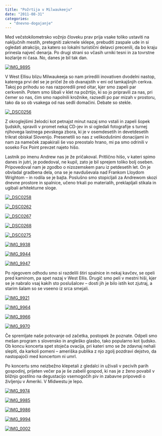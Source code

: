 ```yaml
---
title: "Požrtija v Milwaukeeju"
date: "2011-08-31"
categories:
  - "dnevno-dogajanje"
---
```


Med večstokilometrsko vožnjo človeku prav prija vsake toliko ustaviti na naključnih mestih, pretegniti zakrnele sklepe, prebuditi zaspale ude in si ogledati atrakcijo, za katero so lokalni turistični delavci precenili, da bo kraju prinesla največ denarja. Po drugi strani so včasih urniki tesni in za tovrstne kozlarije ni časa. No, danes je bil tak dan.

[![IMG_9895](/images/amerika/img_9895.jpg "IMG_9895")](/images/amerika/img_9895.jpg)

V West Ellisu blizu Milwaukeeja so nam priredili inovativen dvodelni nastop, katerega prvi del se je pričel že ob dvanajstih v eni od tamkajšnjih cerkva. Takoj po prihodu so nas razporedili pred oltar, kjer smo zapeli par cerkvenih. Potem smo šibali v klet na požrtijo, ki so jo pripravili za nas, pri čemer so nas, čim smo napolnili krožnike, razsedli po par mizah v prostoru, tako da so ob vsakega od nas sedli domačini. Debate so stekle.

[![_DSC0256](/images/amerika/dsc0256.jpg "_DSC0256")](/images/amerika/dsc0256.jpg)

Z okroglejšimi želodci kot petnajst minut nazaj smo vstali in zapeli šopek ljudskih, spravili v promet nekaj CD-jev in si ogledali fotografije s turnej njihovega lastnega pevskega zbora, ki je v osemdesetih in devetdesetih trikrat obiskal Slovenijo. Presenetili so nas z velikodušnimi donacijami in nam za nameček zapakirali še vso preostalo hrano, mi pa smo odrinili v soseko Fox Point prevzet najeto hišo.

Lastnik po imenu Andrew nas je že pričakoval. Pritlično hišo, v kateri spimo danes in jutri, je podedoval, ne kupil, zato je bil sprejem toliko bolj oseben. Pripovedoval nam je zgodbo o nizozemskem paru iz petdesetih let. On je obvladal gradbena dela, ona se je navduševala nad Frankom Lloydom Wrightom – in rodila se je bajta. Poslušno smo stopicljali za Andrewom skozi dnevne prostore in spalnice, učeno trkali po materialih, preklapljali stikala in ugibali arhitekturne sloge.

[![_DSC0258](/images/amerika/dsc0258.jpg "_DSC0258")](/images/amerika/dsc0258.jpg)

[![_DSC0262](/images/amerika/dsc0262.jpg "_DSC0262")](/images/amerika/dsc0262.jpg)

[![_DSC0267](/images/amerika/dsc0267.jpg "_DSC0267")](/images/amerika/dsc0267.jpg)

[![_DSC0268](/images/amerika/dsc0268.jpg "_DSC0268")](/images/amerika/dsc0268.jpg)

[![_DSC0275](/images/amerika/dsc0275.jpg "_DSC0275")](/images/amerika/dsc0275.jpg)

[![IMG_9938](/images/amerika/img_9938.jpg "IMG_9938")](/images/amerika/img_9938.jpg)

[![IMG_9944](/images/amerika/img_9944.jpg "IMG_9944")](/images/amerika/img_9944.jpg)

[![IMG_9947](/images/amerika/img_9947.jpg "IMG_9947")](/images/amerika/img_9947.jpg)

Po njegovem odhodu smo si razdelili štiri spalnice in nekaj kavčev, se opeli pred kaminom, pa spet nazaj v West Ellis. Drugič smo peli v mestni hiši, kjer se je nabralo vsaj kakih sto poslušalcev – dosti jih je bilo istih kot zjutraj, a starim šalam so se vseeno iz srca smejali.

[![IMG_9921](/images/amerika/img_9921.jpg "IMG_9921")](/images/amerika/img_9921.jpg)

[![IMG_9964](/images/amerika/img_9964.jpg "IMG_9964")](/images/amerika/img_9964.jpg)

[![IMG_9966](/images/amerika/img_9966.jpg "IMG_9966")](/images/amerika/img_9966.jpg)

[![IMG_9970](/images/amerika/img_9970.jpg "IMG_9970")](/images/amerika/img_9970.jpg)

Če spremljate naše potovanje od začetka, postopek že poznate. Odpeli smo mešan program s slovensko in angleško glasbo, tako popularno kot ljudsko. Ob koncu koncerta spet stoječa ovacija, pri kateri smo se že zdavnaj nehali slepiti, da karkoli pomeni – ameriška publika z njo zgolj pozdravi dejstvo, da nastopajoči med koncertom ni umrl.

Po koncertu smo neizbežno klepetali z gledalci in uživali v pecivih parih gospodinj, prijeten večer pa je še zabelil gospod, ki nas je z ženo povabil v bližnjo gostilno na degustacijo vsemogočih piv in zabavne pripovedi o življenju v Ameriki. V Midwestu je lepo.

[![IMG_9974](/images/amerika/img_9974.jpg "IMG_9974")](/images/amerika/img_9974.jpg)

[![IMG_9985](/images/amerika/img_9985.jpg "IMG_9985")](/images/amerika/img_9985.jpg)

[![IMG_9986](/images/amerika/img_9986.jpg "IMG_9986")](/images/amerika/img_9986.jpg)

[![IMG_9994](/images/amerika/img_9994.jpg "IMG_9994")](/images/amerika/img_9994.jpg)

[![IMG_0002](/images/amerika/img_0002.jpg "IMG_0002")](/images/amerika/img_0002.jpg)
